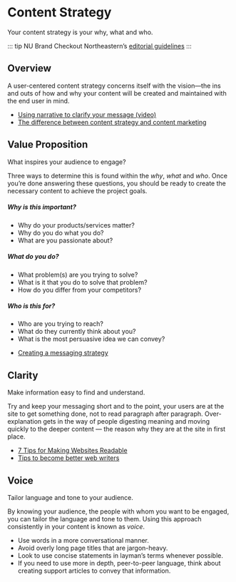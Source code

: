 # Content Strategy

Your content strategy is your why, what and who.

::: tip NU Brand
Checkout Northeastern’s [editorial guidelines](https://brand.northeastern.edu/guide/editorial/experience/)
:::

## Overview

A user-centered content strategy concerns itself with the vision—the ins and outs of how and why your content will be created and maintained with the end user in mind.

+ [Using narrative to clarify your message (video)](http://www.5minutemarketingmakeover.com/)
+ [The difference between content strategy and content marketing](https://moz.com/beginners-guide-to-content-marketing/content-strategy)

## Value Proposition
<p class="fs--lead">What inspires your audience to engage?</p>

Three ways to determine this is found within the _why_, _what_ and _who_. Once you’re done answering these questions, you should be ready to create the necessary content to achieve the project goals.

<div class="row pt--1h">
    <div class="col w--1/3@w fs--sm">
        <h5>Why is this important?</h5>
        <ul>
            <li>Why do your products/services matter?</li>
            <li>Why do you do what you do?</li>
            <li>What are you passionate about?</li>
        </ul>
    </div>
    <div class="col w--1/3@w fs--sm">
        <h5>What do you do?</h5>
        <ul>
            <li>What problem(s) are you trying to solve?</li>
            <li>What is it that you do to solve that problem?</li>
            <li>How do you differ from your competitors?</li>
        </ul>
    </div>
    <div class="col w--1/3@w fs--sm">
        <h5>Who is this for?</h5>
        <ul>
            <li>Who are you trying to reach?</li>
            <li>What do they currently think about you?</li>
            <li>What is the most persuasive idea we can convey?</li>
        </ul>
    </div>
</div>

+ [Creating a messaging strategy](https://www.impactbnd.com/blog/developing-messaging-strategy)

## Clarity

<p class="fs--lead">Make information easy to find and understand.</p>

Try and keep your messaging short and to the point, your users are at the site to get something done, not to read paragraph after paragraph. Over-explanation gets in the way of people digesting meaning and moving quickly to the deeper content — the reason why they are at the site in first place.

+ [7 Tips for Making Websites Readable](https://drive.google.com/file/d/1-9FxatIupIh1XzxcRn4mnTpwRLPH0MVk/view?usp=sharing)
+ [Tips to become better web writers](https://medium.com/@jesseddy/tips-for-designers-to-become-better-copywriters-from-the-experts-part-1-cbd3720cbd88)


## Voice

<p class="fs--lead">Tailor language and tone to your audience.</p>

By knowing your audience, the people with whom you want to be engaged, you can tailor the language and tone to them. Using this approach consistently in your content is known as <i>voice</i>.

+ Use words in a more conversational manner.
+ Avoid overly long page titles that are jargon-heavy.
+ Look to use concise statements in layman’s terms whenever possible.
+ If you need to use more in depth, peer-to-peer language, think about creating support articles to convey that information.
